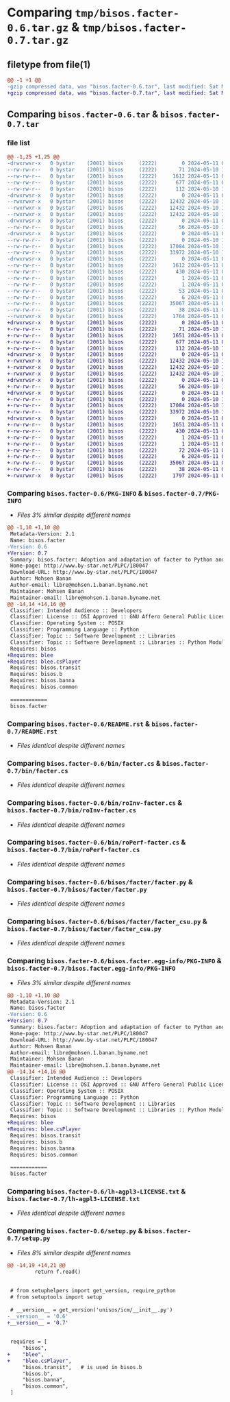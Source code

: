 # Comparing `tmp/bisos.facter-0.6.tar.gz` & `tmp/bisos.facter-0.7.tar.gz`

## filetype from file(1)

```diff
@@ -1 +1 @@
-gzip compressed data, was "bisos.facter-0.6.tar", last modified: Sat May 11 04:42:41 2024, max compression
+gzip compressed data, was "bisos.facter-0.7.tar", last modified: Sat May 11 04:46:11 2024, max compression
```

## Comparing `bisos.facter-0.6.tar` & `bisos.facter-0.7.tar`

### file list

```diff
@@ -1,25 +1,25 @@
-drwxrwsr-x   0 bystar    (2001) bisos     (2222)        0 2024-05-11 04:42:41.864917 bisos.facter-0.6/
--rw-rw-r--   0 bystar    (2001) bisos     (2222)       71 2024-05-10 16:52:15.000000 bisos.facter-0.6/MANIFEST.in
--rw-rw-r--   0 bystar    (2001) bisos     (2222)     1612 2024-05-11 04:42:41.860917 bisos.facter-0.6/PKG-INFO
--rw-rw-r--   0 bystar    (2001) bisos     (2222)      677 2024-05-11 04:42:41.000000 bisos.facter-0.6/README.rst
--rw-rw-r--   0 bystar    (2001) bisos     (2222)      112 2024-05-10 16:52:15.000000 bisos.facter-0.6/TITLE.txt
-drwxrwsr-x   0 bystar    (2001) bisos     (2222)        0 2024-05-11 04:42:41.860917 bisos.facter-0.6/bin/
--rwxrwxr-x   0 bystar    (2001) bisos     (2222)    12432 2024-05-10 16:52:15.000000 bisos.facter-0.6/bin/facter.cs
--rwxrwxr-x   0 bystar    (2001) bisos     (2222)    12432 2024-05-10 16:52:15.000000 bisos.facter-0.6/bin/roInv-facter.cs
--rwxrwxr-x   0 bystar    (2001) bisos     (2222)    12432 2024-05-10 16:52:15.000000 bisos.facter-0.6/bin/roPerf-facter.cs
-drwxrwsr-x   0 bystar    (2001) bisos     (2222)        0 2024-05-11 04:42:41.860917 bisos.facter-0.6/bisos/
--rw-rw-r--   0 bystar    (2001) bisos     (2222)       56 2024-05-10 16:52:15.000000 bisos.facter-0.6/bisos/__init__.py
-drwxrwsr-x   0 bystar    (2001) bisos     (2222)        0 2024-05-11 04:42:41.860917 bisos.facter-0.6/bisos/facter/
--rw-rw-r--   0 bystar    (2001) bisos     (2222)        0 2024-05-10 16:52:15.000000 bisos.facter-0.6/bisos/facter/__init__.py
--rw-rw-r--   0 bystar    (2001) bisos     (2222)    17084 2024-05-10 16:52:15.000000 bisos.facter-0.6/bisos/facter/facter.py
--rw-rw-r--   0 bystar    (2001) bisos     (2222)    33972 2024-05-10 16:52:15.000000 bisos.facter-0.6/bisos/facter/facter_csu.py
-drwxrwsr-x   0 bystar    (2001) bisos     (2222)        0 2024-05-11 04:42:41.860917 bisos.facter-0.6/bisos.facter.egg-info/
--rw-rw-r--   0 bystar    (2001) bisos     (2222)     1612 2024-05-11 04:42:41.000000 bisos.facter-0.6/bisos.facter.egg-info/PKG-INFO
--rw-rw-r--   0 bystar    (2001) bisos     (2222)      430 2024-05-11 04:42:41.000000 bisos.facter-0.6/bisos.facter.egg-info/SOURCES.txt
--rw-rw-r--   0 bystar    (2001) bisos     (2222)        1 2024-05-11 04:42:41.000000 bisos.facter-0.6/bisos.facter.egg-info/dependency_links.txt
--rw-rw-r--   0 bystar    (2001) bisos     (2222)        1 2024-05-11 04:42:41.000000 bisos.facter-0.6/bisos.facter.egg-info/not-zip-safe
--rw-rw-r--   0 bystar    (2001) bisos     (2222)       53 2024-05-11 04:42:41.000000 bisos.facter-0.6/bisos.facter.egg-info/requires.txt
--rw-rw-r--   0 bystar    (2001) bisos     (2222)        6 2024-05-11 04:42:41.000000 bisos.facter-0.6/bisos.facter.egg-info/top_level.txt
--rw-rw-r--   0 bystar    (2001) bisos     (2222)    35067 2024-05-11 04:42:41.000000 bisos.facter-0.6/lh-agpl3-LICENSE.txt
--rw-rw-r--   0 bystar    (2001) bisos     (2222)       38 2024-05-11 04:42:41.864917 bisos.facter-0.6/setup.cfg
--rwxrwxr-x   0 bystar    (2001) bisos     (2222)     1764 2024-05-11 04:42:19.000000 bisos.facter-0.6/setup.py
+drwxrwsr-x   0 bystar    (2001) bisos     (2222)        0 2024-05-11 04:46:11.186286 bisos.facter-0.7/
+-rw-rw-r--   0 bystar    (2001) bisos     (2222)       71 2024-05-10 16:52:15.000000 bisos.facter-0.7/MANIFEST.in
+-rw-rw-r--   0 bystar    (2001) bisos     (2222)     1651 2024-05-11 04:46:11.186286 bisos.facter-0.7/PKG-INFO
+-rw-rw-r--   0 bystar    (2001) bisos     (2222)      677 2024-05-11 04:46:10.000000 bisos.facter-0.7/README.rst
+-rw-rw-r--   0 bystar    (2001) bisos     (2222)      112 2024-05-10 16:52:15.000000 bisos.facter-0.7/TITLE.txt
+drwxrwsr-x   0 bystar    (2001) bisos     (2222)        0 2024-05-11 04:46:11.186286 bisos.facter-0.7/bin/
+-rwxrwxr-x   0 bystar    (2001) bisos     (2222)    12432 2024-05-10 16:52:15.000000 bisos.facter-0.7/bin/facter.cs
+-rwxrwxr-x   0 bystar    (2001) bisos     (2222)    12432 2024-05-10 16:52:15.000000 bisos.facter-0.7/bin/roInv-facter.cs
+-rwxrwxr-x   0 bystar    (2001) bisos     (2222)    12432 2024-05-10 16:52:15.000000 bisos.facter-0.7/bin/roPerf-facter.cs
+drwxrwsr-x   0 bystar    (2001) bisos     (2222)        0 2024-05-11 04:46:11.186286 bisos.facter-0.7/bisos/
+-rw-rw-r--   0 bystar    (2001) bisos     (2222)       56 2024-05-10 16:52:15.000000 bisos.facter-0.7/bisos/__init__.py
+drwxrwsr-x   0 bystar    (2001) bisos     (2222)        0 2024-05-11 04:46:11.186286 bisos.facter-0.7/bisos/facter/
+-rw-rw-r--   0 bystar    (2001) bisos     (2222)        0 2024-05-10 16:52:15.000000 bisos.facter-0.7/bisos/facter/__init__.py
+-rw-rw-r--   0 bystar    (2001) bisos     (2222)    17084 2024-05-10 16:52:15.000000 bisos.facter-0.7/bisos/facter/facter.py
+-rw-rw-r--   0 bystar    (2001) bisos     (2222)    33972 2024-05-10 16:52:15.000000 bisos.facter-0.7/bisos/facter/facter_csu.py
+drwxrwsr-x   0 bystar    (2001) bisos     (2222)        0 2024-05-11 04:46:11.186286 bisos.facter-0.7/bisos.facter.egg-info/
+-rw-rw-r--   0 bystar    (2001) bisos     (2222)     1651 2024-05-11 04:46:10.000000 bisos.facter-0.7/bisos.facter.egg-info/PKG-INFO
+-rw-rw-r--   0 bystar    (2001) bisos     (2222)      430 2024-05-11 04:46:11.000000 bisos.facter-0.7/bisos.facter.egg-info/SOURCES.txt
+-rw-rw-r--   0 bystar    (2001) bisos     (2222)        1 2024-05-11 04:46:10.000000 bisos.facter-0.7/bisos.facter.egg-info/dependency_links.txt
+-rw-rw-r--   0 bystar    (2001) bisos     (2222)        1 2024-05-11 04:46:10.000000 bisos.facter-0.7/bisos.facter.egg-info/not-zip-safe
+-rw-rw-r--   0 bystar    (2001) bisos     (2222)       72 2024-05-11 04:46:11.000000 bisos.facter-0.7/bisos.facter.egg-info/requires.txt
+-rw-rw-r--   0 bystar    (2001) bisos     (2222)        6 2024-05-11 04:46:11.000000 bisos.facter-0.7/bisos.facter.egg-info/top_level.txt
+-rw-rw-r--   0 bystar    (2001) bisos     (2222)    35067 2024-05-11 04:46:10.000000 bisos.facter-0.7/lh-agpl3-LICENSE.txt
+-rw-rw-r--   0 bystar    (2001) bisos     (2222)       38 2024-05-11 04:46:11.186286 bisos.facter-0.7/setup.cfg
+-rwxrwxr-x   0 bystar    (2001) bisos     (2222)     1797 2024-05-11 04:44:54.000000 bisos.facter-0.7/setup.py
```

### Comparing `bisos.facter-0.6/PKG-INFO` & `bisos.facter-0.7/PKG-INFO`

 * *Files 3% similar despite different names*

```diff
@@ -1,10 +1,10 @@
 Metadata-Version: 2.1
 Name: bisos.facter
-Version: 0.6
+Version: 0.7
 Summary: bisos.facter: Adoption and adaptation of facter to Python and PyCS-Framework and BISOS for use with BISOS-CMDB.
 Home-page: http://www.by-star.net/PLPC/180047
 Download-URL: http://www.by-star.net/PLPC/180047
 Author: Mohsen Banan
 Author-email: libre@mohsen.1.banan.byname.net
 Maintainer: Mohsen Banan
 Maintainer-email: libre@mohsen.1.banan.byname.net
@@ -14,14 +14,16 @@
 Classifier: Intended Audience :: Developers
 Classifier: License :: OSI Approved :: GNU Affero General Public License v3
 Classifier: Operating System :: POSIX
 Classifier: Programming Language :: Python
 Classifier: Topic :: Software Development :: Libraries
 Classifier: Topic :: Software Development :: Libraries :: Python Modules
 Requires: bisos
+Requires: blee
+Requires: blee.csPlayer
 Requires: bisos.transit
 Requires: bisos.b
 Requires: bisos.banna
 Requires: bisos.common
 
 ============
 bisos.facter
```

### Comparing `bisos.facter-0.6/README.rst` & `bisos.facter-0.7/README.rst`

 * *Files identical despite different names*

### Comparing `bisos.facter-0.6/bin/facter.cs` & `bisos.facter-0.7/bin/facter.cs`

 * *Files identical despite different names*

### Comparing `bisos.facter-0.6/bin/roInv-facter.cs` & `bisos.facter-0.7/bin/roInv-facter.cs`

 * *Files identical despite different names*

### Comparing `bisos.facter-0.6/bin/roPerf-facter.cs` & `bisos.facter-0.7/bin/roPerf-facter.cs`

 * *Files identical despite different names*

### Comparing `bisos.facter-0.6/bisos/facter/facter.py` & `bisos.facter-0.7/bisos/facter/facter.py`

 * *Files identical despite different names*

### Comparing `bisos.facter-0.6/bisos/facter/facter_csu.py` & `bisos.facter-0.7/bisos/facter/facter_csu.py`

 * *Files identical despite different names*

### Comparing `bisos.facter-0.6/bisos.facter.egg-info/PKG-INFO` & `bisos.facter-0.7/bisos.facter.egg-info/PKG-INFO`

 * *Files 3% similar despite different names*

```diff
@@ -1,10 +1,10 @@
 Metadata-Version: 2.1
 Name: bisos.facter
-Version: 0.6
+Version: 0.7
 Summary: bisos.facter: Adoption and adaptation of facter to Python and PyCS-Framework and BISOS for use with BISOS-CMDB.
 Home-page: http://www.by-star.net/PLPC/180047
 Download-URL: http://www.by-star.net/PLPC/180047
 Author: Mohsen Banan
 Author-email: libre@mohsen.1.banan.byname.net
 Maintainer: Mohsen Banan
 Maintainer-email: libre@mohsen.1.banan.byname.net
@@ -14,14 +14,16 @@
 Classifier: Intended Audience :: Developers
 Classifier: License :: OSI Approved :: GNU Affero General Public License v3
 Classifier: Operating System :: POSIX
 Classifier: Programming Language :: Python
 Classifier: Topic :: Software Development :: Libraries
 Classifier: Topic :: Software Development :: Libraries :: Python Modules
 Requires: bisos
+Requires: blee
+Requires: blee.csPlayer
 Requires: bisos.transit
 Requires: bisos.b
 Requires: bisos.banna
 Requires: bisos.common
 
 ============
 bisos.facter
```

### Comparing `bisos.facter-0.6/lh-agpl3-LICENSE.txt` & `bisos.facter-0.7/lh-agpl3-LICENSE.txt`

 * *Files identical despite different names*

### Comparing `bisos.facter-0.6/setup.py` & `bisos.facter-0.7/setup.py`

 * *Files 8% similar despite different names*

```diff
@@ -14,19 +14,21 @@
         return f.read()
 
 
 # from setuphelpers import get_version, require_python
 # from setuptools import setup
 
 # __version__ = get_version('unisos/icm/__init__.py')
-__version__ = '0.6'
+__version__ = '0.7'
 
 
 requires = [
     "bisos",
+    "blee",
+    "blee.csPlayer",
     "bisos.transit",   # is used in bisos.b
     "bisos.b",
     "bisos.banna",
     "bisos.common",
 ]
```

